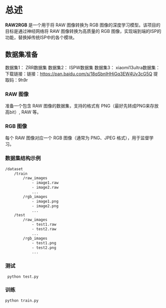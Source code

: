 # 总述
**RAW2RGB** 是一个用于将 RAW 图像转换为 RGB 图像的深度学习模型。该项目的目标是通过神经网络将 RAW 图像转换为高质量的 RGB 图像，实现端到端的ISP的功能，替换掉传统ISP中的各个模块。

## 数据集准备
 
数据集1： ZRR数据集
数据集2： ISPW数据集
数据集3： xiaomi13ultra数据集： 下载链接：链接：https://pan.baidu.com/s/18qSbnlHHiGq3EW4Uv3cG5Q   提取码：9h9r 

### RAW 图像
准备一个包含 RAW 图像的数据集，支持的格式有 PNG（最好先转成PNG来存放高bit）, RAW 等。

### RGB 图像
每个 RAW 图像对应一个 RGB 图像（通常为 PNG、JPEG 格式），用于监督学习。

### 数据集结构示例

```bash
/dataset
    /train
        /raw_images
            - image1.raw
            - image2.raw
            ...
        /rgb_images
            - image1.png
            - image2.png
            ...
    /test
        /raw_images
            - test1.raw
            - test2.raw
            ...
        /rgb_images
            - test1.png
            - test2.png
            ...
```

### 测试
     python test.py 
### 训练
    python train.py
